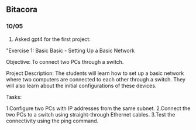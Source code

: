 ## Bitacora

### 10/05

1. Asked gpt4 for the first project: 

"Exercise 1: Basic Basic - Setting Up a Basic Network

Objective: To connect two PCs through a switch.

Project Description: The students will learn how to set up a basic network where two computers are connected to each other through a switch. They will also learn about the initial configurations of these devices.

Tasks:

1.Configure two PCs with IP addresses from the same subnet.
2.Connect the two PCs to a switch using straight-through Ethernet cables.
3.Test the connectivity using the ping command.

